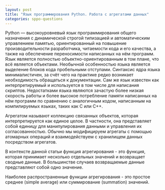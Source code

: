 ```yaml
---
layout: post
title: "Язык программирования Python. Работа с агрегатами данных"
categories: sppo-questions
---
```


Python — высокоуровневый язык программирования общего назначения с динамической строгой типизацией и автоматическим управлением памятью, ориентированный на повышение производительности разработчика, читаемости кода и его качества, а также на обеспечение переносимости написанных на нём программ. Язык является полностью объектно-ориентированным в том плане, что всё является объектами. Необычной особенностью языка является выделение блоков кода пробельными отступами. Синтаксис ядра языка минималистичен, за счёт чего на практике редко возникает необходимость обращаться к документации. Сам же язык известен как интерпретируемый и используется в том числе для написания скриптов. Недостатками языка являются зачастую более низкая скорость работы и более высокое потребление памяти написанных на нём программ по сравнению с аналогичным кодом, написанным на компилируемых языках, таких как C или C++.

Агрегатом называют коллекцию связанных объектов, которая интерпретируется как единое целое. В частности, она представляет собой единицу для манипулирования данными и управления их согласованностью. Обычно мы модифицируем агрегаты с помощью атомарных операций и взаимодействуем с хранилищем данных посредством агрегатов.

В контексте данной статьи функция агрегирования - это функция, которая принимает несколько отдельных значений и возвращает сводные данные. В большинстве случаев возвращаемые данные представляют собой одно значение.

Наиболее распространенные функции агрегирования - это простое среднее (simple average) или суммирование (summation) значений.
